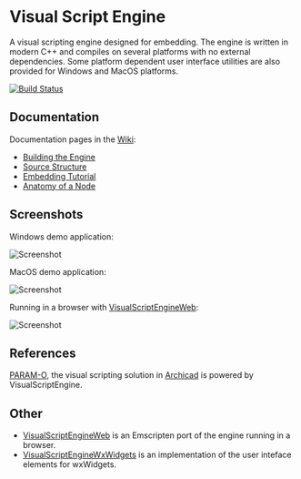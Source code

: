 # Visual Script Engine

A visual scripting engine designed for embedding. The engine is written in modern C++ and compiles on several platforms with no external dependencies. Some platform dependent user interface utilities are also provided for Windows and MacOS platforms.

[![Build Status](https://github.com/kovacsv/VisualScriptEngine/actions/workflows/build.yml/badge.svg)](https://github.com/kovacsv/VisualScriptEngine/actions/workflows/build.yml)

## Documentation

Documentation pages in the [Wiki](https://github.com/kovacsv/VisualScriptEngine/wiki):
* [Building the Engine](https://github.com/kovacsv/VisualScriptEngine/wiki/Building-the-Engine)
* [Source Structure](https://github.com/kovacsv/VisualScriptEngine/wiki/Source-Structure)
* [Embedding Tutorial](https://github.com/kovacsv/VisualScriptEngine/wiki/Embedding-Tutorial)
* [Anatomy of a Node](https://github.com/kovacsv/VisualScriptEngine/wiki/Anatomy-of-a-Node)

## Screenshots

Windows demo application:

![Screenshot](Documentation/WindowsEmbeddingDemo01.png?raw=true "Windows Embedding Demo")

MacOS demo application:

![Screenshot](Documentation/MacOSEmbeddingDemo01.png?raw=true "MacOS Embedding Demo")

Running in a browser with [VisualScriptEngineWeb](https://github.com/kovacsv/VisualScriptEngineWeb):

![Screenshot](Documentation/WebEmbeddingDemo01.png?raw=true "Web Embedding Demo")

## References

[PARAM-O](https://graphisoft.com/param-o), the visual scripting solution in [Archicad](https://graphisoft.com/solutions/products/archicad) is powered by VisualScriptEngine.

## Other

- [VisualScriptEngineWeb](https://github.com/kovacsv/VisualScriptEngineWeb) is an Emscripten port of the engine running in a browser.
- [VisualScriptEngineWxWidgets](https://github.com/kovacsv/VisualScriptEngineWxWidgets) is an implementation of the user inteface elements for wxWidgets.
